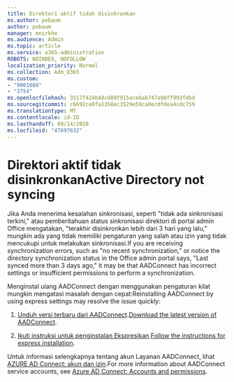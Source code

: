 ```yaml
---
title: Direktori aktif tidak disinkronkan
ms.author: pebaum
author: pebaum
manager: mnirkhe
ms.audience: Admin
ms.topic: article
ms.service: o365-administration
ROBOTS: NOINDEX, NOFOLLOW
localization_priority: Normal
ms.collection: Adm_O365
ms.custom:
- "9001688"
- "3754"
ms.openlocfilehash: 3517f424b4dcd89f915acebab747a9bff993fdbd
ms.sourcegitcommit: c6692ce0fa1358ec3529e59ca0ecdfdea4cdc759
ms.translationtype: MT
ms.contentlocale: id-ID
ms.lasthandoff: 09/14/2020
ms.locfileid: "47697632"
---
```

# <a name="active-directory-not-syncing"></a><span data-ttu-id="2ae6d-102">Direktori aktif tidak disinkronkan</span><span class="sxs-lookup"><span data-stu-id="2ae6d-102">Active Directory not syncing</span></span>

<span data-ttu-id="2ae6d-103">Jika Anda menerima kesalahan sinkronisasi, seperti "tidak ada sinkronisasi terkini," atau pemberitahuan status sinkronisasi direktori di portal admin Office mengatakan, "terakhir disinkronkan lebih dari 3 hari yang lalu," mungkin ada yang tidak memiliki pengaturan yang salah atau izin yang tidak mencukupi untuk melakukan sinkronisasi.</span><span class="sxs-lookup"><span data-stu-id="2ae6d-103">If you are receiving synchronization errors, such as "no recent synchronization," or notice the directory synchronization status in the Office admin portal says, "Last synced more than 3 days ago," it may be that AADConnect has incorrect settings or insufficient permissions to perform a synchronization.</span></span>  

<span data-ttu-id="2ae6d-104">Menginstal ulang AADConnect dengan menggunakan pengaturan kilat mungkin mengatasi masalah dengan cepat:</span><span class="sxs-lookup"><span data-stu-id="2ae6d-104">Reinstalling AADConnect by using express settings may resolve the issue quickly:</span></span>

1. <span data-ttu-id="2ae6d-105">[Unduh versi terbaru dari AADConnect](https://go.microsoft.com/fwlink/?LinkId=615771).</span><span class="sxs-lookup"><span data-stu-id="2ae6d-105">[Download the latest version of AADConnect](https://go.microsoft.com/fwlink/?LinkId=615771).</span></span>

2. <span data-ttu-id="2ae6d-106">[Ikuti instruksi untuk penginstalan Ekspresikan](https://docs.microsoft.com/azure/active-directory/hybrid/how-to-connect-install-express).</span><span class="sxs-lookup"><span data-stu-id="2ae6d-106">[Follow the instructions for express installation](https://docs.microsoft.com/azure/active-directory/hybrid/how-to-connect-install-express).</span></span>

<span data-ttu-id="2ae6d-107">Untuk informasi selengkapnya tentang akun Layanan AADConnect, lihat [AZURE AD Connect: akun dan izin](https://docs.microsoft.com/azure/active-directory/hybrid/reference-connect-accounts-permissions).</span><span class="sxs-lookup"><span data-stu-id="2ae6d-107">For more information about AADConnect service accounts, see [Azure AD Connect: Accounts and permissions](https://docs.microsoft.com/azure/active-directory/hybrid/reference-connect-accounts-permissions).</span></span>
